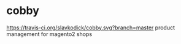 # cobby
https://travis-ci.org/slavkodick/cobby.svg?branch=master
product management for magento2 shops

